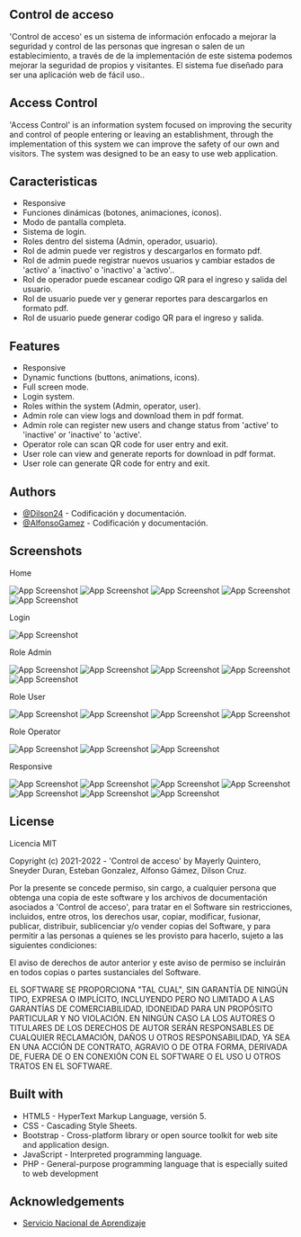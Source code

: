 ## Control de acceso
'Control de acceso' es un sistema de información enfocado a mejorar la seguridad y control de las personas que ingresan o salen de un establecimiento, a través de  de la implementación de este sistema podemos mejorar la seguridad de propios y visitantes. 
El sistema fue diseñado para ser una aplicación web de fácil uso.. 

## Access Control 
'Access Control' is an information system focused on improving the security and control of people entering or leaving an establishment, through the implementation of this system we can improve the safety of our own and visitors. 
The system was designed to be an easy to use web application.
## Caracteristicas

- Responsive
- Funciones dinámicas (botones, animaciones, iconos).
- Modo de pantalla completa.
- Sistema de login.
- Roles dentro del sistema (Admin, operador, usuario).
- Rol de admin puede ver registros y descargarlos en formato pdf.
- Rol de admin puede registrar nuevos usuarios y cambiar estados de 'activo' a 'inactivo' o 'inactivo' a 'activo'..
- Rol de operador puede escanear codigo QR para el ingreso y salida del usuario.
- Rol de usuario puede ver y generar reportes para descargarlos en formato pdf.
- Rol de usuario puede generar codigo QR para el ingreso y salida.


## Features
- Responsive
- Dynamic functions (buttons, animations, icons).
- Full screen mode.
- Login system.
- Roles within the system (Admin, operator, user).
- Admin role can view logs and download them in pdf format.
- Admin role can register new users and change status from 'active' to 'inactive' or 'inactive' to 'active'.
- Operator role can scan QR code for user entry and exit.
- User role can view and generate reports for download in pdf format.
- User role can generate QR code for entry and exit.




## Authors

- [@Dilson24](https://www.github.com/Dilson24) - Codificación y documentación.
- [@AlfonsoGamez](https://github.com/AlfonsoGamez) - Codificación y documentación.



## Screenshots
Home

![App Screenshot](https://github.com/Dilson24/Proyecto-Control-de-acceso/blob/main/vista/assets/screenshots/Home_screen_1.JPG?raw=true)
![App Screenshot](https://github.com/Dilson24/Proyecto-Control-de-acceso/blob/main/vista/assets/screenshots/Home_screen_2.JPG?raw=true)
![App Screenshot](https://github.com/Dilson24/Proyecto-Control-de-acceso/blob/main/vista/assets/screenshots/Home_screen_3.JPG?raw=true)
![App Screenshot](https://github.com/Dilson24/Proyecto-Control-de-acceso/blob/main/vista/assets/screenshots/Home_screen_4.JPG?raw=true)
![App Screenshot](https://github.com/Dilson24/Proyecto-Control-de-acceso/blob/main/vista/assets/screenshots/Home_screen_5.JPG?raw=true)

Login

![App Screenshot](https://github.com/Dilson24/Proyecto-Control-de-acceso/blob/main/vista/assets/screenshots/Home_screen_6.JPG?raw=true)

Role Admin

![App Screenshot](https://github.com/Dilson24/Proyecto-Control-de-acceso/blob/main/vista/assets/screenshots/Admin_screen_1.JPG?raw=true)
![App Screenshot](https://github.com/Dilson24/Proyecto-Control-de-acceso/blob/main/vista/assets/screenshots/Admin_screen_2.JPG?raw=true)
![App Screenshot](https://github.com/Dilson24/Proyecto-Control-de-acceso/blob/main/vista/assets/screenshots/Admin_screen_3.JPG?raw=true)
![App Screenshot](https://github.com/Dilson24/Proyecto-Control-de-acceso/blob/main/vista/assets/screenshots/Admin_screen_3_1.JPG?raw=true)
![App Screenshot](https://github.com/Dilson24/Proyecto-Control-de-acceso/blob/main/vista/assets/screenshots/Admin_screen_4.JPG?raw=true)

Role User

![App Screenshot](https://github.com/Dilson24/Proyecto-Control-de-acceso/blob/main/vista/assets/screenshots/User_screen_1.JPG?raw=true)
![App Screenshot](https://github.com/Dilson24/Proyecto-Control-de-acceso/blob/main/vista/assets/screenshots/User_screen_2.JPG?raw=true)
![App Screenshot](https://github.com/Dilson24/Proyecto-Control-de-acceso/blob/main/vista/assets/screenshots/User_screen_2_1.JPG?raw=true)
![App Screenshot](https://github.com/Dilson24/Proyecto-Control-de-acceso/blob/main/vista/assets/screenshots/User_screen_3.JPG?raw=true)

Role Operator

![App Screenshot](https://github.com/Dilson24/Proyecto-Control-de-acceso/blob/main/vista/assets/screenshots/Operador_screen_3.jpeg?raw=true)
![App Screenshot](https://github.com/Dilson24/Proyecto-Control-de-acceso/blob/main/vista/assets/screenshots/Operador_screen_2.jpeg?raw=true)
![App Screenshot](https://github.com/Dilson24/Proyecto-Control-de-acceso/blob/main/vista/assets/screenshots/Operador_screen.jpeg?raw=true)

Responsive

![App Screenshot](https://github.com/Dilson24/Proyecto-Control-de-acceso/blob/main/vista/assets/screenshots/Responsive_1.JPG?raw=true)
![App Screenshot](https://github.com/Dilson24/Proyecto-Control-de-acceso/blob/main/vista/assets/screenshots/Responsive_2.JPG?raw=true)
![App Screenshot](https://github.com/Dilson24/Proyecto-Control-de-acceso/blob/main/vista/assets/screenshots/Responsive_3.JPG?raw=true)
![App Screenshot](https://github.com/Dilson24/Proyecto-Control-de-acceso/blob/main/vista/assets/screenshots/Responsive_4.JPG?raw=true)
![App Screenshot](https://github.com/Dilson24/Proyecto-Control-de-acceso/blob/main/vista/assets/screenshots/Responsive_5.JPG?raw=true)
![App Screenshot](https://github.com/Dilson24/Proyecto-Control-de-acceso/blob/main/vista/assets/screenshots/Responsive_6.JPG?raw=true)
![App Screenshot](https://github.com/Dilson24/Proyecto-Control-de-acceso/blob/main/vista/assets/screenshots/Responsive_7.JPG?raw=true)



## License

Licencia MIT

Copyright (c) 2021-2022 - 'Control de acceso' by Mayerly Quintero, Sneyder Duran, Esteban Gonzalez, Alfonso Gámez, Dilson Cruz.  

Por la presente se concede permiso, sin cargo, a cualquier persona que obtenga una copia
de este software y los archivos de documentación asociados a 'Control de acceso', para tratar
en el Software sin restricciones, incluidos, entre otros, los derechos
usar, copiar, modificar, fusionar, publicar, distribuir, sublicenciar y/o vender
copias del Software, y para permitir a las personas a quienes se les
provisto para hacerlo, sujeto a las siguientes condiciones:

El aviso de derechos de autor anterior y este aviso de permiso se incluirán en todos
copias o partes sustanciales del Software.

EL SOFTWARE SE PROPORCIONA "TAL CUAL", SIN GARANTÍA DE NINGÚN TIPO, EXPRESA O
IMPLÍCITO, INCLUYENDO PERO NO LIMITADO A LAS GARANTÍAS DE COMERCIABILIDAD,
IDONEIDAD PARA UN PROPÓSITO PARTICULAR Y NO VIOLACIÓN. EN NINGÚN CASO LA
LOS AUTORES O TITULARES DE LOS DERECHOS DE AUTOR SERÁN RESPONSABLES DE CUALQUIER RECLAMACIÓN, DAÑOS U OTROS
RESPONSABILIDAD, YA SEA EN UNA ACCIÓN DE CONTRATO, AGRAVIO O DE OTRA FORMA, DERIVADA DE,
FUERA DE O EN CONEXIÓN CON EL SOFTWARE O EL USO U OTROS TRATOS EN EL
SOFTWARE.


## Built with
- HTML5 - HyperText Markup Language, versión 5.
- CSS - Cascading Style Sheets.
- Bootstrap - Cross-platform library or open source toolkit for web site and application design.
- JavaScript -  Interpreted programming language.
- PHP - General-purpose programming language that is especially suited to web development
## Acknowledgements

 - [Servicio Nacional de Aprendizaje](https://www.sena.edu.co/)
